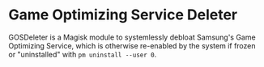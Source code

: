 # Game Optimizing Service Deleter

GOSDeleter is a Magisk module to systemlessly debloat Samsung's Game Optimizing
Service, which is otherwise re-enabled by the system if frozen or "uninstalled"
with `pm uninstall --user 0`.
